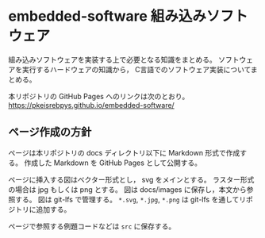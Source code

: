 # embedded-software 組み込みソフトウェア
組み込みソフトウェアを実装する上で必要となる知識をまとめる。
ソフトウェアを実行するハードウェアの知識から，
C言語でのソフトウェア実装についてまとめる。

本リポジトリの GitHub Pages へのリンクは次のとおり。
https://pkeisrebpys.github.io/embedded-software/

## ページ作成の方針
ページは本リポジトリの docs ディレクトリ以下に Markdown 形式で作成する。
作成した Markdown を GitHub Pages として公開する。

ページに挿入する図はベクター形式とし， svg をメインとする。
ラスター形式の場合は jpg もしくは png とする。
図は docs/images に保存し，本文から参照する。
図は git-lfs で管理する。
`*.svg`, `*.jpg`, `*.png` は git-lfs を通してリポジトリに追加する。

ページで参照する例題コードなどは `src` に保存する。

